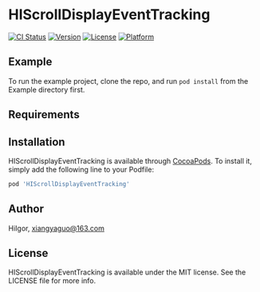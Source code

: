 # HIScrollDisplayEventTracking

[![CI Status](https://img.shields.io/travis/HiIgor/HIScrollDisplayEventTracking.svg?style=flat)](https://travis-ci.org/HiIgor/HIScrollDisplayEventTracking)
[![Version](https://img.shields.io/cocoapods/v/HIScrollDisplayEventTracking.svg?style=flat)](https://cocoapods.org/pods/HIScrollDisplayEventTracking)
[![License](https://img.shields.io/cocoapods/l/HIScrollDisplayEventTracking.svg?style=flat)](https://cocoapods.org/pods/HIScrollDisplayEventTracking)
[![Platform](https://img.shields.io/cocoapods/p/HIScrollDisplayEventTracking.svg?style=flat)](https://cocoapods.org/pods/HIScrollDisplayEventTracking)

## Example

To run the example project, clone the repo, and run `pod install` from the Example directory first.

## Requirements

## Installation

HIScrollDisplayEventTracking is available through [CocoaPods](https://cocoapods.org). To install
it, simply add the following line to your Podfile:

```ruby
pod 'HIScrollDisplayEventTracking'
```

## Author

HiIgor, xiangyaguo@163.com

## License

HIScrollDisplayEventTracking is available under the MIT license. See the LICENSE file for more info.
